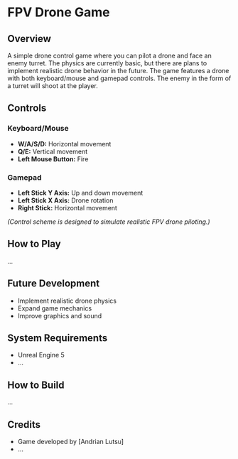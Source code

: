 # FPV Drone Game

## Overview

A simple drone control game where you can pilot a drone and face an enemy turret. The physics are currently basic, but there are plans to implement realistic drone behavior in the future. The game features a drone with both keyboard/mouse and gamepad controls. The enemy in the form of a turret will shoot at the player.

## Controls

### Keyboard/Mouse
- **W/A/S/D:** Horizontal movement
- **Q/E:** Vertical movement
- **Left Mouse Button:** Fire

### Gamepad
- **Left Stick Y Axis:** Up and down movement
- **Left Stick X Axis:** Drone rotation
- **Right Stick:** Horizontal movement

*(Control scheme is designed to simulate realistic FPV drone piloting.)*

## How to Play

...

## Future Development

- Implement realistic drone physics
- Expand game mechanics
- Improve graphics and sound

## System Requirements

- Unreal Engine 5
- ...

## How to Build

...

## Credits

- Game developed by [Andrian Lutsu]
- ...
